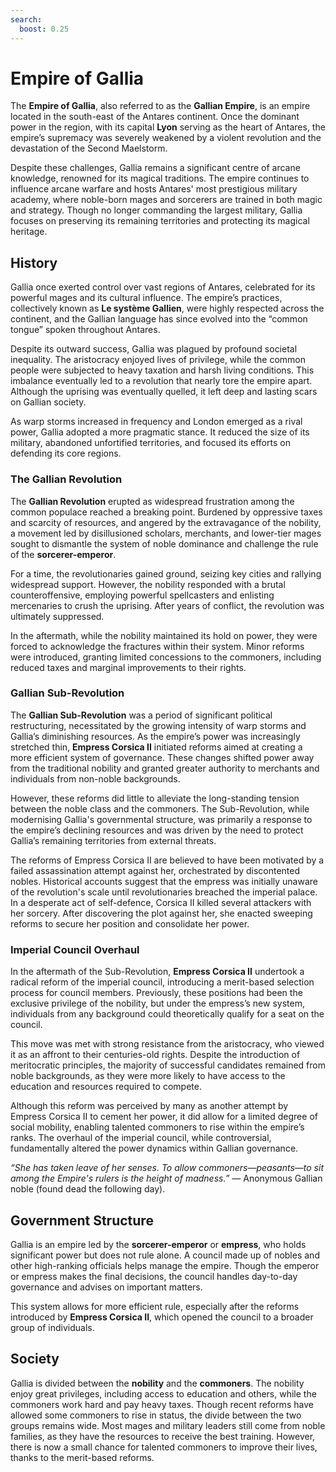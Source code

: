 ```yaml
---
search:
  boost: 0.25
---
```


# Empire of Gallia

The **Empire of Gallia**, also referred to as the **Gallian Empire**, is an empire located in the south-east of the Antares continent. Once the dominant power in the region, with its capital **Lyon** serving as the heart of Antares, the empire’s supremacy was severely weakened by a violent revolution and the devastation of the Second Maelstorm.

Despite these challenges, Gallia remains a significant centre of arcane knowledge, renowned for its magical traditions. The empire continues to influence arcane warfare and hosts Antares' most prestigious military academy, where noble-born mages and sorcerers are trained in both magic and strategy. Though no longer commanding the largest military, Gallia focuses on preserving its remaining territories and protecting its magical heritage.

## History

Gallia once exerted control over vast regions of Antares, celebrated for its powerful mages and its cultural influence. The empire’s practices, collectively known as **Le système Gallien**, were highly respected across the continent, and the Gallian language has since evolved into the “common tongue” spoken throughout Antares.

Despite its outward success, Gallia was plagued by profound societal inequality. The aristocracy enjoyed lives of privilege, while the common people were subjected to heavy taxation and harsh living conditions. This imbalance eventually led to a revolution that nearly tore the empire apart. Although the uprising was eventually quelled, it left deep and lasting scars on Gallian society.

As warp storms increased in frequency and London emerged as a rival power, Gallia adopted a more pragmatic stance. It reduced the size of its military, abandoned unfortified territories, and focused its efforts on defending its core regions.

### The Gallian Revolution

The **Gallian Revolution** erupted as widespread frustration among the common populace reached a breaking point. Burdened by oppressive taxes and scarcity of resources, and angered by the extravagance of the nobility, a movement led by disillusioned scholars, merchants, and lower-tier mages sought to dismantle the system of noble dominance and challenge the rule of the **sorcerer-emperor**.

For a time, the revolutionaries gained ground, seizing key cities and rallying widespread support. However, the nobility responded with a brutal counteroffensive, employing powerful spellcasters and enlisting mercenaries to crush the uprising. After years of conflict, the revolution was ultimately suppressed.

In the aftermath, while the nobility maintained its hold on power, they were forced to acknowledge the fractures within their system. Minor reforms were introduced, granting limited concessions to the commoners, including reduced taxes and marginal improvements to their rights.

### Gallian Sub-Revolution

The **Gallian Sub-Revolution** was a period of significant political restructuring, necessitated by the growing intensity of warp storms and Gallia’s diminishing resources. As the empire’s power was increasingly stretched thin, **Empress Corsica II** initiated reforms aimed at creating a more efficient system of governance. These changes shifted power away from the traditional nobility and granted greater authority to merchants and individuals from non-noble backgrounds.

However, these reforms did little to alleviate the long-standing tension between the noble class and the commoners. The Sub-Revolution, while modernising Gallia's governmental structure, was primarily a response to the empire’s declining resources and was driven by the need to protect Gallia’s remaining territories from external threats.

The reforms of Empress Corsica II are believed to have been motivated by a failed assassination attempt against her, orchestrated by discontented nobles. Historical accounts suggest that the empress was initially unaware of the revolution's scale until revolutionaries breached the imperial palace. In a desperate act of self-defence, Corsica II killed several attackers with her sorcery. After discovering the plot against her, she enacted sweeping reforms to secure her position and consolidate her power.

### Imperial Council Overhaul

In the aftermath of the Sub-Revolution, **Empress Corsica II** undertook a radical reform of the imperial council, introducing a merit-based selection process for council members. Previously, these positions had been the exclusive privilege of the nobility, but under the empress’s new system, individuals from any background could theoretically qualify for a seat on the council.

This move was met with strong resistance from the aristocracy, who viewed it as an affront to their centuries-old rights. Despite the introduction of meritocratic principles, the majority of successful candidates remained from noble backgrounds, as they were more likely to have access to the education and resources required to compete.

Although this reform was perceived by many as another attempt by Empress Corsica II to cement her power, it did allow for a limited degree of social mobility, enabling talented commoners to rise within the empire’s ranks. The overhaul of the imperial council, while controversial, fundamentally altered the power dynamics within Gallian governance.

*“She has taken leave of her senses. To allow commoners—peasants—to sit among the Empire's rulers is the height of madness.”* — Anonymous Gallian noble (found dead the following day).

## Government Structure

Gallia is an empire led by the **sorcerer-emperor** or **empress**, who holds significant power but does not rule alone. A council made up of nobles and other high-ranking officials helps manage the empire. Though the emperor or empress makes the final decisions, the council handles day-to-day governance and advises on important matters.

This system allows for more efficient rule, especially after the reforms introduced by **Empress Corsica II**, which opened the council to a broader group of individuals.

## Society

Gallia is divided between the **nobility** and the **commoners**. The nobility enjoy great privileges, including access to education and others, while the commoners work hard and pay heavy taxes. Though recent reforms have allowed some commoners to rise in status, the divide between the two groups remains wide. Most mages and military leaders still come from noble families, as they have the resources to receive the best training. However, there is now a small chance for talented commoners to improve their lives, thanks to the merit-based reforms. 